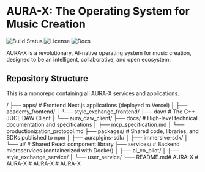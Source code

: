 # AURA-X: The Operating System for Music Creation

![Build Status](https://img.shields.io/badge/build-passing-brightgreen)
![License](https://img.shields.io/badge/license-MIT-blue)
![Docs](https://img.shields.io/badge/docs-live-purple)

AURA-X is a revolutionary, AI-native operating system for music creation, designed to be an intelligent, collaborative, and open ecosystem.

## Repository Structure

This is a monorepo containing all AURA-X services and applications.


/
├── apps/ # Frontend Next.js applications (deployed to Vercel)
│ ├── academy_frontend/
│ └── style_exchange_frontend/
├── daw/ # The C++ JUCE DAW Client
│ └── aura_daw_client/
├── docs/ # High-level technical documentation and specifications
│ ├── mcp_specification.md
│ └── productionization_protocol.md
├── packages/ # Shared code, libraries, and SDKs published to npm
│ ├── auraplgins-sdk/
│ ├── immersive-sdk/
│ └── ui/ # Shared React component library
├── services/ # Backend microservices (containerized with Docker)
│ ├── ai_co_pilot/
│ ├── style_exchange_service/
│ └── user_service/
└── README.md#   A U R A - X  
 #   A U R A - X  
 #   A U R A - X  
 #   A U R A - X  
 